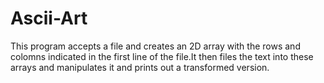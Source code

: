 # Ascii-Art
This program accepts a file and creates an 2D array with the rows and colomns indicated in the first line of the file.It then files the text into these arrays and manipulates it and prints out a transformed version.
